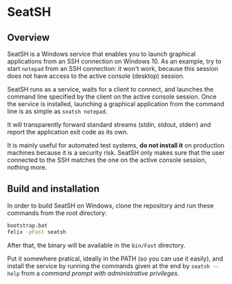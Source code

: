 # SeatSH

## Overview

SeatSH is a Windows service that enables you to launch graphical applications from an SSH connection on Windows 10. As an example, try to start `notepad` from an SSH connection: it won't work, because this session does not have access to the active console (desktop) session.

SeatSH runs as a service, waits for a client to connect, and launches the command line specified by the client on the active console session. Once the service is installed, launching a graphical application from the command line is as simple as `seatsh notepad`.

It will transparently forward standard streams (stdin, stdout, stderr) and report the application exit code as its own.

It is mainly useful for automated test systems, **do not install it** on production machines because it is a security risk. SeatSH only makes sure that the user connected to the SSH matches the one on the active console session, nothing more.

## Build and installation

In order to build SeatSH on Windows, clone the repository and run these commands from the root directory:

```sh
bootstrap.bat
felix -pFast seatsh
```

After that, the binary will be available in the `bin/Fast` directory.

Put it somewhere pratical, ideally in the PATH (so you can use it easily), and install the service by running the commands given at the end by `seatsh --help` from a *command prompt with administrative privileges*.
